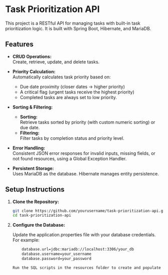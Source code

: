 # Task Prioritization API

This project is a RESTful API for managing tasks with built-in task prioritization logic. It is built with Spring Boot, Hibernate, and MariaDB.

## Features

- **CRUD Operations:**  
  Create, retrieve, update, and delete tasks.
  
- **Priority Calculation:**  
  Automatically calculates task priority based on:
  - Due date proximity (closer dates → higher priority)
  - A critical flag (urgent tasks receive the highest priority)
  - Completed tasks are always set to low priority.

- **Sorting & Filtering:**  
  - **Sorting:**  
    Retrieve tasks sorted by priority (with custom numeric sorting) or due date.
  - **Filtering:**  
    Filter tasks by completion status and priority level.

- **Error Handling:**  
  Consistent JSON error responses for invalid inputs, missing fields, or not found resources, using a Global Exception Handler.

- **Persistent Storage:**  
  Uses MariaDB as the database. Hibernate manages entity persistence.

## Setup Instructions

1. **Clone the Repository:**

   ```bash
   git clone https://github.com/yourusername/task-prioritization-api.git
   cd task-prioritization-api
2. **Configure the Database:**

   Update the application.properties file with your database credentials. For example:
   ```bash
       database.url=jdbc:mariadb://localhost:3306/your_db
       database.username=your_username
       database.password=your_password
   
   Run the SQL scripts in the resources folder to create and populate the database.
